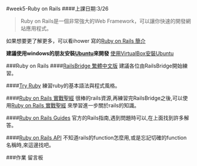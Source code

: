 #week5-Ruby on Rails
####上課日期:3/26
>Ruby on Rails是一個非常強大的Web Framework，可以讓你快速的開發網站應用程式。

如果想要更了解更多，可以看ihower 寫的[Ruby on Rails 簡介](https://ihower.tw/rails4/intro.html)

**建議使用windows的朋友安裝[Ubuntu](http://www.ubuntu.com/)來開發**
[使用VirtualBox安裝Ubuntu](http://youtu.be/55W5Hs55iDM)

###Ruby on Rails
####[RailsBridge 繁體中文版](http://zh-tw.railsbridge.org/docs/)
建議各位由RailsBridge開始練習。

####[Try Ruby](http://tryruby.org/levels/1/challenges/0)
練習ruby的基本語法與程式風格。

####[Ruby on Rails 實戰聖經](http://ihower.tw/rails4/)
很棒的rails資源,再練習完RailsBridge之後,可以使用[Ruby on Rails 實戰聖經](http://ihower.tw/rails4/)
來學習進一步關於rails的知識。

####[Ruby on Rails Guides](http://guides.rubyonrails.org/)
官方的Rails指南,遇到問題時可以,在上面找到許多解答。

####[Ruby on Rails API](http://api.rubyonrails.org/)
不知道rails的function怎麼用,或是忘記切確的function名稱時,來這邊找吧。

###作業
留言板

